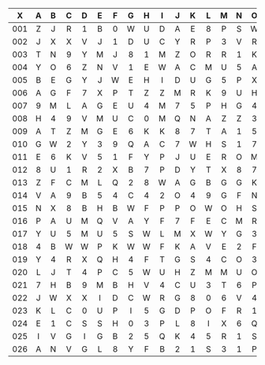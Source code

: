 |X|A|B|C|D|E|F|G|H|I|J|K|L|M|N|O|P|Q|R|S|T|U|V|W|X|Y|Z|
|:-------:|:-------:|:-------:|:-------:|:-------:|:-------:|:-------:|:-------:|:-------:|:-------:|:-------:|:-------:|:-------:|:-------:|:-------:|:-------:|:-------:|:-------:|:-------:|:-------:|:-------:|:-------:|:-------:|:-------:|:-------:|:-------:|:-------:|
|001|Z|J|R|1|B|0|W|U|D|A|E|8|P|S|W|T|3|A|H|M|H|Q|B|G|1|5|
|002|J|X|X|V|J|1|D|U|C|Y|R|P|3|V|R|F|U|J|X|8|E|U|J|4|S|R|
|003|T|N|9|Y|M|J|8|1|M|Z|O|R|R|1|K|7|V|R|P|E|9|U|D|4|B|5|
|004|Y|O|6|Z|N|V|1|E|W|A|C|M|U|5|A|Q|B|5|L|8|2|4|L|Z|H|O|
|005|B|E|G|Y|J|W|E|H|I|D|U|G|5|P|X|0|W|K|H|T|I|H|T|F|J|F|
|006|A|G|F|7|X|P|T|Z|Z|M|R|K|9|U|H|L|A|9|1|8|P|X|G|Q|2|3|
|007|9|M|L|A|G|E|U|4|M|7|5|P|H|G|4|Z|Y|F|Y|1|X|K|H|I|U|P|
|008|H|4|9|V|M|U|C|0|M|Q|N|A|Z|Z|3|M|0|D|X|Q|8|M|S|0|P|T|
|009|A|T|Z|M|G|E|6|K|K|8|7|T|A|1|5|W|S|3|6|X|V|G|8|B|8|K|
|010|G|W|2|Y|3|9|Q|A|C|7|W|H|S|1|7|M|S|8|0|R|0|5|B|1|2|9|
|011|E|6|K|V|5|1|F|Y|P|J|U|E|R|O|M|D|8|8|N|0|9|D|2|B|3|M|
|012|8|U|1|R|2|X|B|7|P|D|Y|T|X|8|7|C|Z|9|I|M|G|H|7|U|Y|S|
|013|Z|F|C|M|L|Q|2|8|W|A|G|B|G|G|K|7|0|4|S|2|D|G|Z|0|0|G|
|014|V|A|9|B|5|4|C|4|2|O|4|9|G|F|N|N|1|U|J|4|4|U|S|S|P|K|
|015|N|X|8|B|H|B|W|F|P|P|O|W|O|H|S|X|Q|X|7|V|L|Y|T|D|G|X|
|016|P|A|U|M|Q|V|A|Y|F|7|F|E|C|M|R|Z|P|C|C|H|C|E|E|E|C|Q|
|017|Y|U|5|M|U|5|S|W|L|M|X|W|Y|G|3|Z|Q|J|0|W|3|8|1|T|9|6|
|018|4|B|W|W|P|K|W|W|F|K|A|V|E|2|F|X|7|C|S|I|G|D|U|4|E|G|
|019|Y|4|R|X|Q|H|4|F|T|G|S|4|C|O|3|T|E|1|H|P|X|6|Y|B|U|M|
|020|L|J|T|4|P|C|5|W|U|H|Z|M|M|U|O|3|F|T|W|S|D|Z|1|L|X|R|
|021|7|H|B|9|M|B|H|V|4|C|U|3|T|6|P|K|5|7|3|8|X|R|9|G|F|A|
|022|J|W|X|X|I|D|C|W|R|G|8|0|6|V|4|V|Y|7|L|R|B|5|E|J|L|V|
|023|K|L|C|0|U|P|I|5|G|D|P|O|F|R|1|B|0|F|U|W|K|8|D|0|0|C|
|024|E|1|C|S|S|H|0|3|P|L|8|I|X|6|Q|I|3|7|E|T|U|V|Z|E|K|Y|
|025|I|V|G|I|G|B|2|5|Q|K|4|5|R|1|S|7|Z|2|5|8|M|J|J|V|R|R|
|026|A|N|V|G|L|8|Y|F|B|2|1|S|3|1|P|2|C|C|C|3|Q|I|Y|S|S|K|